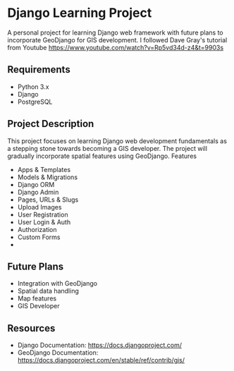 # Django Learning Project
A personal project for learning Django web framework with future plans to incorporate GeoDjango for GIS development.
I followed Dave Gray's tutorial from Youtube
https://www.youtube.com/watch?v=Rp5vd34d-z4&t=9903s

## Requirements

- Python 3.x
- Django
- PostgreSQL

## Project Description
This project focuses on learning Django web development fundamentals as a stepping stone towards becoming a GIS developer. The project will gradually incorporate spatial features using GeoDjango.
Features

- Apps & Templates
- Models & Migrations
- Django ORM
- Django Admin
- Pages, URLs & Slugs
- Upload Images
- User Registration
- User Login & Auth
- Authorization
- Custom Forms
- 
## Future Plans

- Integration with GeoDjango
- Spatial data handling
- Map features
- GIS Developer

## Resources

- Django Documentation: https://docs.djangoproject.com/
- GeoDjango Documentation: https://docs.djangoproject.com/en/stable/ref/contrib/gis/
